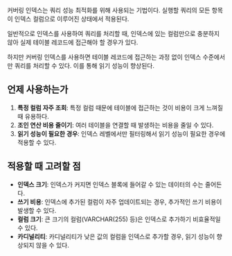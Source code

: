 커버링 인덱스는 쿼리 성능 최적화를 위해 사용되는 기법이다.
실행할 쿼리의 모든 항목이 인덱스 컬럼으로 이루어진 상태에서 적용된다.

일반적으로 인덱스를 사용하여 쿼리를 처리할 때, 인덱스에 있는 컬럼만으로 충분하지 않아 실제 테이블 레코드에 접근해야 할 경우가 있다.

하지만 커버링 인덱스를 사용하면 테이블 레코드에 접근하는 과정 없이 인덱스 수준에서만 쿼리를 처리할 수 있다. 이를 통해 읽기 성능이 향상된다.

## 언제 사용하는가

1. **특정 컬럼 자주 조회**: 특정 컬럼 때문에 테이블에 접근하는 것이 비용이 크게 느껴질 때 유용하다.
2. **조인 연산 비용 줄이기**: 여러 테이블을 연결할 때 발생하는 비용을 줄일 수 있다.
3. **읽기 성능이 필요한 경우**: 인덱스 레벨에서만 필터링해서 읽기 성능이 필요한 경우에 적용할 수 있다.

## 적용할 때 고려할 점

- **인덱스 크기**: 인덱스가 커지면 인덱스 블록에 들어갈 수 있는 데이터의 수는 줄어든다.
- **쓰기 비용**: 인덱스에 추가된 컬럼이 자주 업데이트되는 경우, 추가적인 쓰기 비용이 발생할 수 있다.
- **컬럼 크기**: 큰 크기의 컬럼(VARCHAR(255) 등)은 인덱스로 추가하기 비효율적일 수 있다.
- **카디널리티**: 카디널리티가 낮은 값의 컬럼을 인덱스로 추가할 경우, 읽기 성능이 향상되지 않을 수 있다.